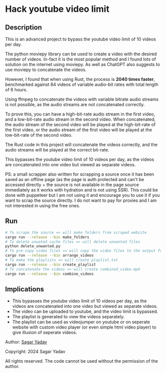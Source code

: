 # Hack youtube video limit

## Description

This is an advanced project to bypass the youtube video limit of 10 videos per day.

The python moviepy library can be used to create a video with the desired number of videos. In-fact it is the most popular method and I found lots of solution on the internet using moviepy. As well as ChatGPT also suggests to use moviepy to concatenate the videos.

However, I found that when using Rust, the process is **2040 times faster**, benchmarked against 84 videos of variable audio-bit rates with total length of 6 hours.

Using ffmpeg to concatenate the videos with variable bitrate audio streams is not possible, as the audio streams are not concatenated correctly.

To prove this, you can have a high-bit-rate audio stream in the first video, and a low-bit-rate audio stream in the second video. When concatenated, the audio stream of the second video will be played at the high-bit-rate of the first video, or the audio stream of the first video will be played at the low-bit-rate of the second video.

The Rust code in this project will concatenate the videos correctly, and the audio streams will be played at the correct bit-rate.

This bypasses the youtube video limit of 10 videos per day, as the videos are concatenated into one video but viewed as separate videos.

PS: a small scrapper also written for scrapping a source once it has been saved as an offline page (as the page is auth protected and can't be accessed directly + the source is not available in the page source immediately as it works with hydration and is not using SSR). This could be done with puppeteer but I am not using it and encourage you to use it if you want to scrap the source directly. I do not want to pay for proxies and I am not interested in using the free ones.

## Run

```bash
# To scrape the source => will make folders from scraped website
cargo run --release --bin make_folders
# To delete unwated cache files => will delete unwanted files
python delete_unwanted.py
# To pre-copy video files => will copy the video files to the output folder
cargo run --release --bin arrange_videos
# To make the playlists => will create playlist.txt
cargo run --release --bin create_playlist
# To concatenate the videos => will create combined_video.mp4
cargo run --release --bin combine_videos
```

## Implications

- This bypasses the youtube video limit of 10 videos per day, as the videos are concatenated into one video but viewed as separate videos.
- The video can be uploaded to youtube, and the video limit is bypassed.
- The playlist is generated to view the videos separately.
- The playlist can be used as videojumper on youtube or on seperate website with custom video player (or even simple html video player) to give illusion of seperate videos.

Author: [Sagar Yadav](https://linkedin.com/in/sagaryadav)

Copyright: 2024 Sagar Yadav

All rights reserved.
The code cannot be used without the permission of the author.
